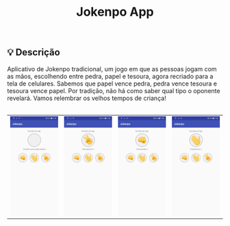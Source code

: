 <div align = "center">
    <h1> Jokenpo App </h1>
</div>
<br>

<div>
<h2> 💡 Descrição </h2>
Aplicativo de Jokenpo tradicional, um jogo em que as pessoas jogam com as mãos, escolhendo entre pedra, papel e tesoura, agora recriado para a tela de celulares.
Sabemos que papel vence pedra, pedra vence tesoura e tesoura vence papel. Por tradição, não há como saber qual tipo o oponente revelará.
Vamos relembrar os velhos tempos de criança!
</div>
<br>

| | | | |
|:-------------------------:|:-------------------------:|:-------------------------:|:-------------------------:|
|<img width="1604" alt="início do jogo" src="./screenshots/jokenpo1.jpeg"> | <img width="1604" alt="você ganhou :)" src="./screenshots/jokenpo2.jpeg">|<img width="1604" alt="você perdeu :(" src="./screenshots/jokenpo3.jpeg">|<img width="1604" alt="empatamos ;)" src="./screenshots/jokenpo4.jpeg"> |
<br>

